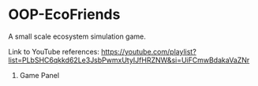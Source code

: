 # OOP-EcoFriends
A small scale ecosystem simulation game.

Link to YouTube references: https://youtube.com/playlist?list=PLbSHC6qkkd62Le3JsbPwmxUtyIJfHRZNW&si=UiFCmwBdakaVaZNr
1. Game Panel
